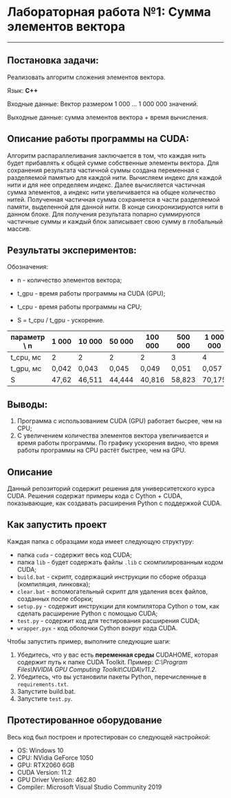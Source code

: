 # Лабораторная работа №1: Сумма элементов вектора
***

## Постановка задачи:

Реализовать алгоритм сложения элементов вектора.
 
Язык: __C++__

Входные данные: Вектор размером 1 000 ... 1 000 000 значений.

Выходные данные: сумма элементов вектора + время вычисления.

## Описание работы программы на CUDA:

Алгоритм распараллеливания заключается в том, что каждая нить будет прибавлять к общей сумме собственные элементы вектора. Для сохранения результата частичной суммы создана переменная с разделяемой памятью для каждой нити. Вычисляем индекс для каждой нити и для нее определяем индекс. Далее вычисляется частичная сумма элементов, а индекс нити увеличивается на общее количество нитей. Полученная частичная сумма сохраняется в части разделяемой памяти, выделенной для данной нити. В конце синхронизируются нити в данном блоке. Для получения результата попарно суммируются частичные суммы и каждый блок записывает свою сумму в глобальный массив.

## Результаты экспериментов:

Обозначения:

* n - количество элементов вектора;

* t_gpu - время работы программы на CUDA (GPU);

* t_cpu - время работы программы на CPU;

* S = t_cpu / t_gpu - ускорение.

| параметр \ n | 1 000    | 10 000   | 50 000   | 100 000 | 500 000   | 1 000 000 | 5 000 000 | 10 000 000 |
| ------------ | -------- | -------- | -------- | ------- | --------- | --------- | --------- | ---------- |
| t_cpu, мс    |  2       | 2        | 2        | 2       | 3         | 4         | 17        | 30         |
| t_gpu, мс    | 0,042    | 0,043    | 0,045    | 0,049   | 0,051     | 0,057     | 0,081     | 0,094      |
| S            | 47,62    | 46,511   | 44,444   | 40,816  | 58,823    | 70,175    | 209,877   | 319,149    |

## Выводы:

1. Программа с использованием CUDA (GPU) работает бысрее, чем на CPU;
2. С увеличением количества элементов вектора увеличивается и время работы программы. По графику ускорения видно, что время работы программы на CPU растёт быстрее, чем на GPU.

## Описание

Данный репозиторий содержит решения для университетского курса CUDA. Решения содержат примеры кода с Cython + CUDA, показывающие, как создавать расширения Python с поддержкой CUDA.

## Как запустить проект

Каждая папка с образцами кода имеет следующую структуру:
- папка `cuda` - содержит весь код CUDA;
- папка `lib` - будет содержать файлы `.lib` с скомпилированным кодом CUDA;
- `build.bat` - скрипт, содержащий инструкции по сборке образца (компиляция, линковка);
- `clear.bat` - вспомогательный скрипт для удаления всех файлов, созданных после сборки;
- `setup.py` - содержит инструкции для компилятора Cython о том, как сделать расширение Python с помощью CUDA;
- `test.py` - содержит код для тестирования расширения CUDA;
- `wrapper.pyx` - код оболочки Cython вокруг кода CUDA.

Чтобы запустить пример, выполните следующие шаги:
1. Убедитесь, что у вас есть **переменная среды** CUDAHOME, которая содержит путь к папке CUDA Toolkit.
   Пример: *C:\Program Files\NVIDIA GPU Computing Toolkit\CUDA\v11.2*.
2. Убедитесь, что вы установили пакеты Python, перечисленные в `requirements.txt`.
3. Запустите build.bat.
4. Запустите `test.py`.

## Протестированное оборудование

Весь код был построен и протестирован со следующей настройкой:
- OS: Windows 10
- CPU: NVidia GeForce 1050
- GPU: RTX2060 6GB
- CUDA Version: 11.2
- GPU Driver Version: 462.80
- Compiler: Microsoft Visual Studio Community 2019
